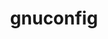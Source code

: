 ---
title: "gnuconfig"
layout: cache
categories: [package, develop-2023-05-18]
meta: {"versions": ["2022-09-17"], "compilers": ["gcc@=11.1.0", "gcc@=12.3.0", "gcc@=7.3.1"], "oss": ["amzn2", "ubuntu20.04"], "platforms": ["linux"], "targets": ["aarch64", "neoverse_n1", "ppc64le"], "stacks": ["aws-ahug-aarch64", "aws-isc-aarch64", "aws-pcluster-neoverse_n1", "aws-pcluster-neoverse_v1", "e4s-power", "radiuss-aws-aarch64", "root"], "num_specs": 4, "num_specs_by_stack": {"aws-pcluster-neoverse_n1": 2, "aws-pcluster-neoverse_v1": 2, "radiuss-aws-aarch64": 2, "aws-ahug-aarch64": 2, "aws-isc-aarch64": 2, "root": 4, "e4s-power": 1}}
spec_details: [{"hash": "4s7fw56msscyep5vnmuy7vapriwrhmke", "compiler": "gcc@=7.3.1", "versions": ["2022-09-17"], "os": "amzn2", "platform": "linux", "target": "aarch64", "variants": ["build_system=generic"], "stacks": ["aws-pcluster-neoverse_n1", "aws-pcluster-neoverse_v1", "radiuss-aws-aarch64", "aws-ahug-aarch64", "aws-isc-aarch64", "root"], "size": "-", "tarball": "https://binaries.spack.io/releases/develop-2023-05-18/build_cache/linux-amzn2-aarch64/gcc-7.3.1/gnuconfig-2022-09-17/linux-amzn2-aarch64-gcc-7.3.1-gnuconfig-2022-09-17-4s7fw56msscyep5vnmuy7vapriwrhmke.spack"}, {"hash": "42tzojt5h44gf22bbuv7xt6wsohn6kbl", "compiler": "gcc@=12.3.0", "versions": ["2022-09-17"], "os": "amzn2", "platform": "linux", "target": "neoverse_n1", "variants": ["build_system=generic"], "stacks": ["aws-pcluster-neoverse_n1", "root", "aws-pcluster-neoverse_v1"], "size": "-", "tarball": "https://binaries.spack.io/releases/develop-2023-05-18/build_cache/linux-amzn2-neoverse_n1/gcc-12.3.0/gnuconfig-2022-09-17/linux-amzn2-neoverse_n1-gcc-12.3.0-gnuconfig-2022-09-17-42tzojt5h44gf22bbuv7xt6wsohn6kbl.spack"}, {"hash": "vz633ocpxnzqz2pxndxww5g5wtdgiy7w", "compiler": "gcc@=7.3.1", "versions": ["2022-09-17"], "os": "amzn2", "platform": "linux", "target": "neoverse_n1", "variants": ["build_system=generic"], "stacks": ["aws-ahug-aarch64", "aws-isc-aarch64", "radiuss-aws-aarch64", "root"], "size": "-", "tarball": "https://binaries.spack.io/releases/develop-2023-05-18/build_cache/linux-amzn2-neoverse_n1/gcc-7.3.1/gnuconfig-2022-09-17/linux-amzn2-neoverse_n1-gcc-7.3.1-gnuconfig-2022-09-17-vz633ocpxnzqz2pxndxww5g5wtdgiy7w.spack"}, {"hash": "nebvjbghcla26zbhafcagfgldslbffl5", "compiler": "gcc@=11.1.0", "versions": ["2022-09-17"], "os": "ubuntu20.04", "platform": "linux", "target": "ppc64le", "variants": ["build_system=generic"], "stacks": ["root", "e4s-power"], "size": "-", "tarball": "https://binaries.spack.io/releases/develop-2023-05-18/build_cache/linux-ubuntu20.04-ppc64le/gcc-11.1.0/gnuconfig-2022-09-17/linux-ubuntu20.04-ppc64le-gcc-11.1.0-gnuconfig-2022-09-17-nebvjbghcla26zbhafcagfgldslbffl5.spack"}]
---